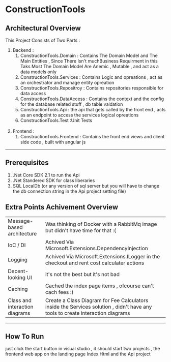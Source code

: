 # ConstructionTools
<h2>Architectural Overview</h2>

This Project Consists of Two Parts : <br/>
<ol>
  <li>
    Backend :
    <ol>
      <li>ConstructionTools.Domain : Contains The Domain Model and The Main Entities , Since There Isn't muchBusiness Requirment in this Taks Most The Domain Model Are Anemic , Mutable , and act as a data models only </li>
      <li>
        ConstructionTools.Services : Contains Logic and opreations , act as an orchestrator and manage entity opreation
      </li>
       <li>
        ConstructionTools.Repositroy : Contains repositories responsible for data access
      </li>
      <li>
       ConstructionTools.DataAccess : Contains the context and the config for the database related stuff , db table valdation 
      </li>
       <li>
       ConstructionTools.Api : the api that gets called by the front end , acts as an endpoint to access the services logical opreations 
      </li>
         <li>
       ConstructionTools.Test :Unit Tests 
      </li> 
    </ol>  
  </li>
  <br/>
  <li>
    Frontend :
    <ol>
      <li>ConstructionTools.Frontend : Contains the front end views and client side code  , built with angular js</li>
  </ol>
</li>
</ol>
<hr/>

<h2>Prerequisites</h2>
<ol>
  <li>.Net Core SDK 2.1 to run the Api </li>
  <li>.Net Standered SDK for class liberaries  </li>
<li>SQL LocalDb (or any version of sql server but you will have to change the db connection string in the Api project setting file) </li>
</ol>


<h2>Extra Points Achivement Overview </h2>
<table>
<tr>
  <td>Message-based architecture</td>
  <td> Was thinking of Docker with a RabbitMq image but didn't have time for that :(  </td>
</tr>
  <tr>
  <td>IoC / DI</td>
  <td>Achived Via Microsoft.Extensions.DependencyInjection</td>
</tr>

  <tr>
  <td>Logging</td>
  <td>Achived Via Microsoft.Extensions.ILogger in the checkout and rent cost calculater actions</td>
</tr>

  <tr>
  <td>Decent-looking UI</td>
  <td>it's not the best but it's not bad </td>
</tr>
  <tr>
  <td>Caching</td>
  <td>Cached the index page items , ofcourse can't cach fees :)</td>
</tr>
  
<tr>
  <td>Class and interaction diagrams</td>
  <td>Create a Class Diagram for Fee Calculators inside the Services solution , didn't have any tools to create interaction diagrams</td>
</tr>

</table>
<hr/>

<h2>How To Run </h2>
<p>just click the start button in visual studio , it should start two projects , the frontend web app on the landing page Index.Html and the Api project </p>


